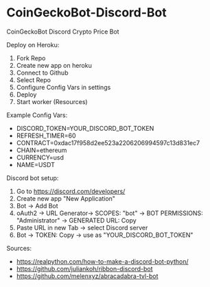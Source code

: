 # CoinGeckoBot-Discord-Bot
CoinGeckoBot Discord Crypto Price Bot


Deploy on Heroku:

1. Fork Repo
2. Create new app on heroku
3. Connect to Github
4. Select Repo
5. Configure Config Vars in settings
6. Deploy
7. Start worker (Resources)


Example Config Vars:

- DISCORD_TOKEN=YOUR_DISCORD_BOT_TOKEN
- REFRESH_TIMER=60
- CONTRACT=0xdac17f958d2ee523a2206206994597c13d831ec7
- CHAIN=ethereum
- CURRENCY=usd
- NAME=USDT

Discord bot setup:
1. Go to https://discord.com/developers/
2. Create new app "New Application"
3. Bot -> Add Bot
4. oAuth2 -> URL Generator-> SCOPES: "bot" -> BOT PERMISSIONS: "Administrator" -> GENERATED URL: Copy
5. Paste URL in new Tab -> select Discord server
6. Bot -> TOKEN: Copy -> use as "YOUR_DISCORD_BOT_TOKEN"
 





Sources:
- https://realpython.com/how-to-make-a-discord-bot-python/
- https://github.com/juliankoh/ribbon-discord-bot
- https://github.com/melenxyz/abracadabra-tvl-bot
